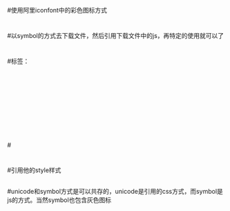 #使用阿里iconfont中的彩色图标方式
#
#以symbol的方式去下载文件，然后引用下载文件中的js，再特定的使用就可以了
#
#标签：
#
#<svg class="icon" aria-hidden="true"><use xlink:href="#name"></use></svg>
#
#引用他的style样式
##
#unicode和symbol方式是可以共存的，unicode是引用的css方式，而symbol是js的方式。当然symbol也包含灰色图标

